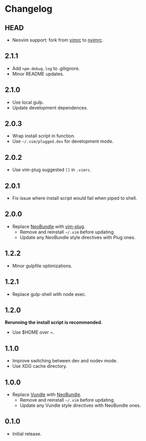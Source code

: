 # Changelog

## HEAD

- Neovim support: fork from [vimrc] to [nvimrc].

[nvimrc]: https://github.com/rxrc/nvimrc
[vimrc]: https://github.com/rxrc/vimrc

## 2.1.1

- Add `npm-debug.log` to .gitignore.
- Minor README updates.

## 2.1.0

- Use local gulp.
- Update development dependences.

## 2.0.3

- Wrap install script in function.
- Use `~/.vim/plugged.dev` for development mode.

## 2.0.2

- Use vim-plug suggested `[]` in `.vimrc`.

## 2.0.1

- Fix issue where install script would fail
  when piped to shell.

## 2.0.0

- Replace [NeoBundle] with [vim-plug].
  * Remove and reinstall `~/.vim` before updating.
  * Update any NeoBundle style directives with Plug ones.

[NeoBundle]: https://github.com/Shougo/neobundle.vim
[vim-plug]: https://github.com/junegunn/vim-plugvim-plug

## 1.2.2

- Minor gulpfile optimizations.

## 1.2.1

- Replace gulp-shell with node exec.

## 1.2.0

**Rerunning the install script is recommended.**

- Use $HOME over ~.

## 1.1.0

- Improve switching between dev and nodev mode.
- Use XDG cache directory.

## 1.0.0

- Replace [Vundle] with [NeoBundle].
  * Remove and reinstall `~/.vim` before updating.
  * Update any Vundle style directives with NeoBundle ones.

[NeoBundle]: https://github.com/Shougo/neobundle.vim
[Vundle]: https://github.com/gmarik/Vundle.vim

## 0.1.0

- Initial release.
